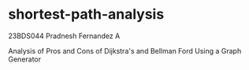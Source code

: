 # shortest-path-analysis
23BDS044
Pradnesh Fernandez A

Analysis of Pros and Cons of Dijkstra's and Bellman Ford Using a Graph Generator

